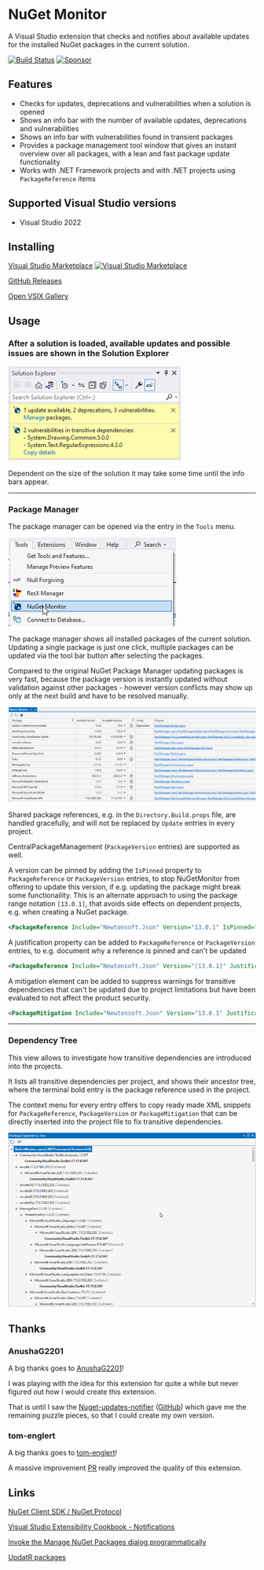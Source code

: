 # NuGet Monitor

A Visual Studio extension that checks and notifies about available updates
for the installed NuGet packages in the current solution.

[![Build Status](https://github.com/sboulema/NuGetMonitor/actions/workflows/workflow.yml/badge.svg)](https://github.com/sboulema/NuGetMonitor/actions/workflows/workflow.yml)
[![Sponsor](https://img.shields.io/badge/-Sponsor-fafbfc?logo=GitHub%20Sponsors)](https://github.com/sponsors/sboulema)

## Features

- Checks for updates, deprecations and vulnerabilities when a solution is opened
- Shows an info bar with the number of available updates, deprecations and vulnerabilities
- Shows an info bar with vulnerabilities found in transient packages
- Provides a package management tool window that gives an instant overview over all packages, with a lean and fast package update functionality
- Works with .NET Framework projects and with .NET projects using `PackageReference` items

## Supported Visual Studio versions

- Visual Studio 2022

## Installing

[Visual Studio Marketplace](https://marketplace.visualstudio.com/items?itemName=SamirBoulema.NuGetMonitor) [![Visual Studio Marketplace](https://img.shields.io/vscode-marketplace/v/SamirBoulema.NuGetMonitor.svg?style=flat)](https://marketplace.visualstudio.com/items?itemName=SamirBoulema.NuGetMonitor)

[GitHub Releases](https://github.com/sboulema/NuGetMonitor/releases)

[Open VSIX Gallery](https://www.vsixgallery.com/extension/NuGetMonitor.2a6fbffe-f3fd-4bf8-98cc-5ae2c833a1c7)

## Usage

### After a solution is loaded, available updates and possible issues are shown in the Solution Explorer

![InfoBar](art/Screenshot2.png)

Dependent on the size of the solution it may take some time until the info bars appear. 

---
### Package Manager

The package manager can be opened via the entry in the `Tools` menu.

![MenuEntry](art/MenuEntry.png)

The package manager shows all installed packages of the current solution. Updating a single package is just one click, multiple packages can be updated via the tool bar button after selecting the packages.

Compared to the original NuGet Package Manager updating packages is very fast, because the package version is instantly updated without validation against other packages - however version conflicts may show up only at the next build and have to be resolved manually.

![ToolWindow](art/ToolWindow.png)

Shared package references, e.g. in the `Directory.Build.props` file, are handled gracefully, and will not be replaced by `Update` entries in every project.

CentralPackageManagement (`PackageVersion` entries) are supported as well.

A version can be pinned by adding the `IsPinned` property to `PackageReference` or `PackageVersion` entries, to stop NuGetMonitor
from offering to update this version, if e.g. updating the package might break some functionaility.
This is an alternate approach to using the package range notation `[13.0.1]`, that avoids side effects on dependent projects, e.g. when creating a NuGet package.
```xml
<PackageReference Include="Newtonsoft.Json" Version="13.0.1" IsPinned="true">
```
A justification property can be added to `PackageReference` or `PackageVersion` entries, to e.g. document why a reference is pinned and can't be updated
```xml
<PackageReference Include="Newtonsoft.Json" Version="[13.0.1]" Justification="Can't update due to Visual Studio extension limitations">
```
A mitigation element can be added to suppress warnings for transitive dependencies that can't be updated due to project limitations
but have been evaluated to not affect the product security.
```xml
<PackageMitigation Include="Newtonsoft.Json" Version="13.0.1" Justification="Can't update due to Visual Studio extension limitations">
```
---
### Dependency Tree

This view allows to investigate how transitive dependencies are introduced into the projects.

It lists all transitive dependencies per project, and shows their ancestor tree, where the terminal bold entry is the package reference used in the project.

The context menu for every entry offers to copy ready made XML snippets for `PackageReference`, `PackageVersion` or `PackageMitigation` that can be directly inserted into the project file to fix transitive dependencies.

![DependencyTree](art/DependencyTree.png)

## Thanks

### AnushaG2201

A big thanks goes to [AnushaG2201](https://github.com/AnushaG2201)!

I was playing with the idea for this extension for quite a while but never figured out how I would create this extension.

That is until I saw the [Nuget-updates-notifier](https://marketplace.visualstudio.com/items?itemName=Anusha.NugetPackageUpdateNotifier) ([GitHub](https://github.com/AnushaG2201/Nuget-updates-notifier)) which gave me the remaining puzzle pieces, so that I could create my own version.

### tom-englert

A big thanks goes to [tom-englert](https://github.com/tom-englert)!

A massive improvement [PR](https://github.com/sboulema/NuGetMonitor/pull/4) really improved the quality of this extension.

## Links

[NuGet Client SDK / NuGet.Protocol](https://learn.microsoft.com/en-us/nuget/reference/nuget-client-sdk)

[Visual Studio Extensibility Cookbook - Notifications](https://www.vsixcookbook.com/recipes/notifications.html)

[Invoke the Manage NuGet Packages dialog programmatically](https://devblogs.microsoft.com/nuget/invoke-manage-nuget-packages-dialog-programmatically/)

[UpdatR packages](https://github.com/OskarKlintrot/UpdatR)